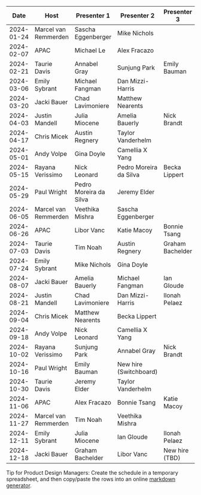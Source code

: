 | Date       | Host                 | Presenter 1            | Presenter 2            | Presenter 3      |
|------------|----------------------|------------------------|------------------------|------------------|
| 2024-01-24 | Marcel van Remmerden | Sascha Eggenberger     | Mike Nichols         |                  |
| 2024-02-07 | APAC                 | Michael Le             | Alex Fracazo           |                  |
| 2024-02-21 | Taurie Davis         | Annabel Gray           | Sunjung Park           | Emily Bauman     |
| 2024-03-06 | Emily Sybrant        | Michael Fangman        | Dan Mizzi-Harris       |                  |
| 2024-03-20 | Jacki Bauer          | Chad Lavimoniere       | Matthew Nearents       |                  |
| 2024-04-03 | Justin Mandell       | Julia Miocene          | Amelia Bauerly      | Nick Brandt      |
| 2024-04-17 | Chris Micek          | Austin Regnery         | Taylor Vanderhelm       |                  |
| 2024-05-01 | Andy Volpe           | Gina Doyle             | Camellia X Yang        |                  |
| 2024-05-15 | Rayana Verissimo     | Nick Leonard           | Pedro Moreira da Silva | Becka Lippert    |
| 2024-05-29 | Paul Wright          | Pedro Moreira da Silva | Jeremy Elder           |                  |
| 2024-06-05 | Marcel van Remmerden | Veethika Mishra        | Sascha Eggenberger     |                  |
| 2024-06-26 | APAC                 | Libor Vanc             | Katie Macoy            | Bonnie Tsang     |
| 2024-07-03 | Taurie Davis         | Tim Noah               | Austin Regnery         | Graham Bachelder |
| 2024-07-24 | Emily Sybrant        | Mike Nichols           | Gina Doyle             |                  |
| 2024-08-07 | Jacki Bauer          | Amelia Bauerly         | Michael Fangman        | Ian Gloude       |
| 2024-08-21 | Justin Mandell       | Chad Lavimoniere       | Dan Mizzi-Harris       | Ilonah Pelaez    |
| 2024-09-04 | Chris Micek          | Matthew Nearents       | Becka Lippert          |                  |
| 2024-09-18 | Andy Volpe           | Nick Leonard           | Camellia X Yang        |                  |
| 2024-10-02 | Rayana Verissimo     | Sunjung Park           | Annabel Gray           | Nick Brandt      |
| 2024-10-16 | Paul Wright          | Emily Bauman           | New hire (Switchboard) |                  |
| 2024-10-30 | Taurie Davis         | Jeremy Elder           | Taylor Vanderhelm      |                  |
| 2024-11-06 | APAC                 | Alex Fracazo           | Bonnie Tsang           | Katie Macoy      |
| 2024-11-27 | Marcel van Remmerden | Tim Noah               | Veethika Mishra        |                  |
| 2024-12-11 | Emily Sybrant        | Julia Miocene          | Ian Gloude             | Ilonah Pelaez    |
| 2024-12-18 | Jacki Bauer          | Graham Bachelder       | Libor Vanc             | New hire (TBD)   |

Tip for Product Design Managers: Create the schedule in a temporary spreadsheet, and then copy/paste the rows into an online [markdown generator](https://www.google.com/search?q=copy-table-in-excel-and-paste-as-a-markdown-table).